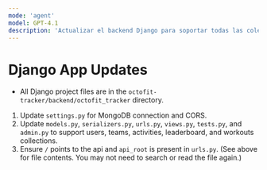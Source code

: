 ```yaml
---
mode: 'agent'
model: GPT-4.1
description: 'Actualizar el backend Django para soportar todas las colecciones principales y exponer la raíz de la API.'
---
```


# Django App Updates

- All Django project files are in the `octofit-tracker/backend/octofit_tracker` directory.

1. Update `settings.py` for MongoDB connection and CORS.
2. Update `models.py`, `serializers.py`, `urls.py`, `views.py`, `tests.py`, and `admin.py` to support users, teams, activities, leaderboard, and workouts collections.
3. Ensure `/` points to the api and `api_root` is present in `urls.py`. (See <attachments> above for file contents. You may not need to search or read the file again.)
